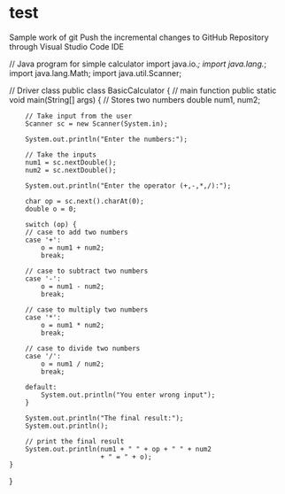 # test
Sample work of git 
Push the incremental changes to GitHub
Repository through Visual Studio Code IDE

// Java program for simple calculator
import java.io.*;
import java.lang.*;
import java.lang.Math;
import java.util.Scanner;
 
// Driver class
public class BasicCalculator {
    // main function
    public static void main(String[] args)
    {
        // Stores two numbers
        double num1, num2;
 
        // Take input from the user
        Scanner sc = new Scanner(System.in);
 
        System.out.println("Enter the numbers:");
 
        // Take the inputs
        num1 = sc.nextDouble();
        num2 = sc.nextDouble();
 
        System.out.println("Enter the operator (+,-,*,/):");
 
        char op = sc.next().charAt(0);
        double o = 0;
 
        switch (op) {
        // case to add two numbers
        case '+':
            o = num1 + num2;
            break;
 
        // case to subtract two numbers
        case '-':
            o = num1 - num2;
            break;
 
        // case to multiply two numbers
        case '*':
            o = num1 * num2;
            break;
 
        // case to divide two numbers
        case '/':
            o = num1 / num2;
            break;
 
        default:
            System.out.println("You enter wrong input");
        }
 
        System.out.println("The final result:");
        System.out.println();
 
        // print the final result
        System.out.println(num1 + " " + op + " " + num2
                           + " = " + o);
    }
}
